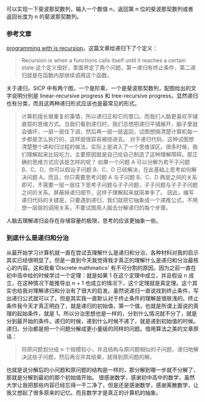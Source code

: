 可以实现一下斐波那契数列，输入一个数值 n，返回第 n 位的斐波那契数列或者返回长度为 n 的斐波那契数列。
### 参考文章
[programming with js recursion](https://hackernoon.com/programming-with-js-recursion-31371e2bf808)，这篇文章给递归下了个定义：
> Recursion is when a functions calls itself until it reaches a certain state
这个定义很好，里面界定了两个问题，第一递归有终止条件，第二递归就是在函数内部继续调用这个函数。

关于递归，SICP 中有两个图，一个是阶乘，一个是斐波那契数列，配图给出的文字说明分别是 linear-recursive progress 和 tree-recursive progress。显然递归也有分类，而且这两种递归形式应该也是最常见的形式。

> 计算机擅长做重复的事情，所以递归正和它的胃口。而我们人脑更喜欢平铺直叙的思维方式。当我们看到递归时，我们总想把递归平铺展开，脑子里就会循环，一层一层往下调，然后再一层一层返回，试图想搞清楚计算机每一步都是怎么执行的，这样就很容易被绕进去。
> 对于递归代码，这种试图想清楚整个递和归过程的做法，实际上是进入了一个思维误区。很多时候，我们理解起来比较吃力，主要原因就是自己给自己制造了这种理解障碍。那正确的思维方式应该是怎样的呢？
> 如果一个问题 A 可以分解为若干子问题 B、C、D，你可以假设子问题 B、C、D 已经解决，在此基础上思考如何解决问题 A。而且，你只需要思考问题 A 与子问题 B、C、D 两层之间的关系即可，不需要一层一层往下思考子问题与子子问题，子子问题与子子子问题之间的关系。屏蔽掉递归细节，这样子理解起来就简单多了。
> 因此，编写递归代码的关键是，只要遇到递归，我们就把它抽象成一个递推公式，不用想一层层的调用关系，不要试图用人脑去分解递归的每个步骤。

人脑去理解递归会存在存储容量的极限，思考的应该更抽象一些。

### 到底什么是递归和分治
从最开始学习计算机就一直在尝试去理解什么是递归和分治，各种材料对我的启示其实已经很明显了。但是一直到今天我觉得我才真正的理解什么是递归和分治最核心的内容。这和我看'Discrete mathmatics' 有不可分割的原因。因为之前一直在初中高中给的时候学过一个定理：就是如果 1 在这个定理中成立，并且假设 n 成立，在这种情况下能推导出 n + 1
也成立的情况下，这个定理就是真定理。这个其实也给我对理解递归和分治有了很大的启发。虽然说递归一直说找到终止条件，写出递归公式就可以了。但是其实我一直默认对于终止条件的理解是很肤浅的。终止条件我今天才真正明白了，就是递归的初始值，第一个值，也就是所谓上面说的真理的起始条件，就是
1。所以分治思想也是一样的，分到什么情况就不分了，就是分到最开始的条件。递归的时候，递到什么时候不递了，就是递到初始值的时候。递归，分治都是把一个问题分解成更小量级的同样的问题。借用算法之美的文章原话：
> 将原问题划分成 n 个规模较小，并且结构与原问题相似的子问题，递归地解决这些子问题，然后再合并其结果，就得到原问题的解。

也就是说分解后的小问题和原问题的结构是一样的，那分解到哪一步就不分解了，那就是分解到最初的那个初始值开始。
很感谢数学，感谢初中高中的数学，虽然大学让我把那些内容已经忘得一干二净了，但是还是感谢数学，感谢离散数学，让我又想起了很多原来的记忆。而且数学才是真正的计算机的抽象。
